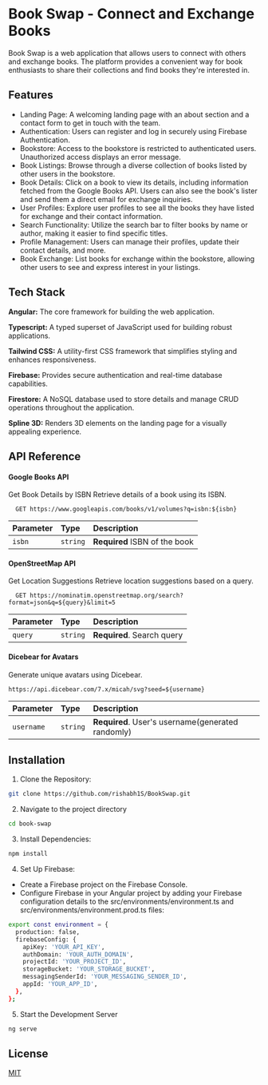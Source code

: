 # Book Swap - Connect and Exchange Books

Book Swap is a web application that allows users to connect with others and exchange books. The platform provides a convenient way for book enthusiasts to share their collections and find books they're interested in.

## Features

- Landing Page: A welcoming landing page with an about section and a contact form to get in touch with the team.
- Authentication: Users can register and log in securely using Firebase Authentication.
- Bookstore: Access to the bookstore is restricted to authenticated users. Unauthorized access displays an error message.
- Book Listings: Browse through a diverse collection of books listed by other users in the bookstore.
- Book Details: Click on a book to view its details, including information fetched from the Google Books API. Users can also see the book's lister and send them a direct email for exchange inquiries.
- User Profiles: Explore user profiles to see all the books they have listed for exchange and their contact information.
- Search Functionality: Utilize the search bar to filter books by name or author, making it easier to find specific titles.
- Profile Management: Users can manage their profiles, update their contact details, and more.
- Book Exchange: List books for exchange within the bookstore, allowing other users to see and express interest in your listings.

## Tech Stack

**Angular:** The core framework for building the web application.

**Typescript:** A typed superset of JavaScript used for building robust applications.

**Tailwind CSS:** A utility-first CSS framework that simplifies styling and enhances responsiveness.

**Firebase:** Provides secure authentication and real-time database capabilities.

**Firestore:** A NoSQL database used to store details and manage CRUD operations throughout the application.

**Spline 3D:** Renders 3D elements on the landing page for a visually appealing experience.

## API Reference

#### Google Books API

Get Book Details by ISBN
Retrieve details of a book using its ISBN.

```http
  GET https://www.googleapis.com/books/v1/volumes?q=isbn:${isbn}
```

| Parameter | Type     | Description                   |
| :-------- | :------- | :---------------------------- |
| `isbn`    | `string` | **Required** ISBN of the book |

#### OpenStreetMap API

Get Location Suggestions
Retrieve location suggestions based on a query.

```http
  GET https://nominatim.openstreetmap.org/search?format=json&q=${query}&limit=5
```

| Parameter | Type     | Description                |
| :-------- | :------- | :------------------------- |
| `query`   | `string` | **Required**. Search query |

#### Dicebear for Avatars

Generate unique avatars using Dicebear.

`https://api.dicebear.com/7.x/micah/svg?seed=${username}`

| Parameter  | Type     | Description                                       |
| :--------- | :------- | :------------------------------------------------ |
| `username` | `string` | **Required**. User's username(generated randomly) |

## Installation

1. Clone the Repository:

```bash
git clone https://github.com/rishabh1S/BookSwap.git
```

2. Navigate to the project directory

```bash
cd book-swap
```

3. Install Dependencies:

```bash
npm install
```

4. Set Up Firebase:

- Create a Firebase project on the Firebase Console.
- Configure Firebase in your Angular project by adding your Firebase configuration details to the src/environments/environment.ts and src/environments/environment.prod.ts files:

```bash
export const environment = {
  production: false,
  firebaseConfig: {
    apiKey: 'YOUR_API_KEY',
    authDomain: 'YOUR_AUTH_DOMAIN',
    projectId: 'YOUR_PROJECT_ID',
    storageBucket: 'YOUR_STORAGE_BUCKET',
    messagingSenderId: 'YOUR_MESSAGING_SENDER_ID',
    appId: 'YOUR_APP_ID',
  },
};
```

5. Start the Development Server

```bash
ng serve
```

## License

[MIT](https://github.com/rishabh1S/BookSwap/blob/main/LICENSE)
